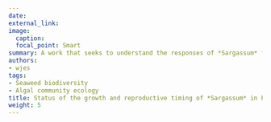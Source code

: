 ```yaml
---
date: 
external_link:
image:
  caption:
  focal_point: Smart
summary: A work that seeks to understand the responses of *Sargassum* from the Bolinao-Anda Reef Complex (BARC), Pangasinan, north-western Philippines to environmental changes especially ocean warming. Funded by the Nagao Natural Environment Foundation Research Grant Programme (Tokyo, Japan).
authors:
- wjes
tags:
- Seaweed biodiversity
- Algal community ecology
title: Status of the growth and reproductive timing of *Sargassum* in Pangasinan, Philippines
weight: 5
---
```

